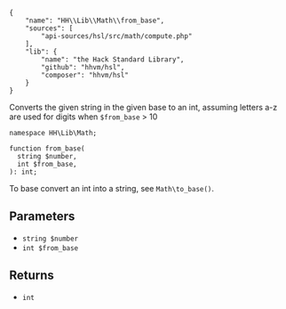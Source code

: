 ``` yamlmeta
{
    "name": "HH\\Lib\\Math\\from_base",
    "sources": [
        "api-sources/hsl/src/math/compute.php"
    ],
    "lib": {
        "name": "the Hack Standard Library",
        "github": "hhvm/hsl",
        "composer": "hhvm/hsl"
    }
}
```




Converts the given string in the given base to an int, assuming letters a-z
are used for digits when ` $from_base ` > 10




``` Hack
namespace HH\Lib\Math;

function from_base(
  string $number,
  int $from_base,
): int;
```




To base convert an int into a string, see ` Math\to_base() `.




## Parameters




+ ` string $number `
+ ` int $from_base `




## Returns




* ` int `
<!-- HHAPIDOC -->
